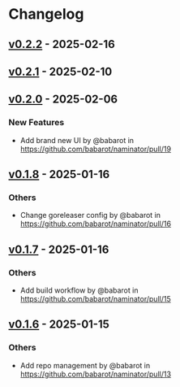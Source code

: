 # Changelog

## [v0.2.2](https://github.com/babarot/naminator/compare/v0.2.1...v0.2.2) - 2025-02-16

## [v0.2.1](https://github.com/babarot/naminator/compare/v0.2.0...v0.2.1) - 2025-02-10

## [v0.2.0](https://github.com/babarot/naminator/compare/v0.1.8...v0.2.0) - 2025-02-06
### New Features
- Add brand new UI by @babarot in https://github.com/babarot/naminator/pull/19

## [v0.1.8](https://github.com/babarot/naminator/compare/v0.1.7...v0.1.8) - 2025-01-16
### Others
- Change goreleaser config by @babarot in https://github.com/babarot/naminator/pull/16

## [v0.1.7](https://github.com/babarot/naminator/compare/v0.1.6...v0.1.7) - 2025-01-16
### Others
- Add build workflow by @babarot in https://github.com/babarot/naminator/pull/15

## [v0.1.6](https://github.com/babarot/naminator/compare/v0.1.5...v0.1.6) - 2025-01-15
### Others
- Add repo management by @babarot in https://github.com/babarot/naminator/pull/13
